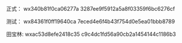 正式：
wx340b81f0ca06277a
3287ee9f5912a5a8f03359f6bc6276cf

测试：
wx84361f0ff19640ca
7eced4e6f4b43f754d0e5ea01bbb8789

田宝林:
wxac53d8efe2418c35
c9c4dc1fd56a90cb2a1454144c1186b3